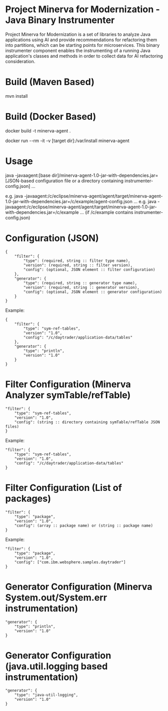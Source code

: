 # Project Minerva for Modernization - Java Binary Instrumenter
Project Minerva for Modernization is a set of libraries to analyze Java applications using AI and provide recommendations for refactoring them into partitions, which can be starting points for microservices. This binary instrumenter component enables the instrumenting of a running Java application's classes and methods in order to collect data for AI refactoring consideration.

# Build (Maven Based)
mvn install

# Build (Docker Based)
docker build -t minerva-agent .

docker run --rm -it -v [target dir]:/var/install minerva-agent

# Usage

java -javaagent:[base dir]/minerva-agent-1.0-jar-with-dependencies.jar=[JSON-based configuration file or a directory containing instrumenter-config.json] ...

e.g. java -javaagent:/c/eclipse/minerva-agent/agent/target/minerva-agent-1.0-jar-with-dependencies.jar=/c/example/agent-config.json ...
e.g. java -javaagent:/c/eclipse/minerva-agent/agent/target/minerva-agent-1.0-jar-with-dependencies.jar=/c/example ... (if /c/example contains instrumenter-config.json)

# Configuration (JSON)

```
{
	"filter": {
		"type": (required, string :: filter type name),
		"version": (required, string :: filter version),
		"config": (optional, JSON element :: filter configuration)
	},
	"generator": {
		"type": (required, string :: generator type name),
		"version": (required, string :: generator version),
		"config": (optional, JSON element :: generator configuration)
	}
}
```

Example:

```
{
	"filter": {
		"type": "sym-ref-tables",
		"version": "1.0",
		"config": "/c/daytrader/application-data/tables"
	},
	"generator": {
		"type": "println",
		"version": "1.0"
	}
}
```

# Filter Configuration (Minerva Analyzer symTable/refTable)

```
"filter": {
	"type": "sym-ref-tables",
	"version": "1.0",
	"config": (string :: directory containing symTable/refTable JSON files)
}
```

Example:

```
"filter": {
	"type": "sym-ref-tables",
	"version": "1.0",
	"config": "/c/daytrader/application-data/tables"
}
```

# Filter Configuration (List of packages)

```
"filter": {
	"type": "package",
	"version": "1.0",
	"config": (array :: package name) or (string :: package name)
}
```

Example:

```
"filter": {
	"type": "package",
	"version": "1.0",
	"config": ["com.ibm.websphere.samples.daytrader"]
}
```

# Generator Configuration (Minerva System.out/System.err instrumentation)

```
"generator": {
	"type": "println",
	"version": "1.0"
}
```

# Generator Configuration (java.util.logging based instrumentation)

```
"generator": {
	"type": "java-util-logging",
	"version": "1.0"
}
```
